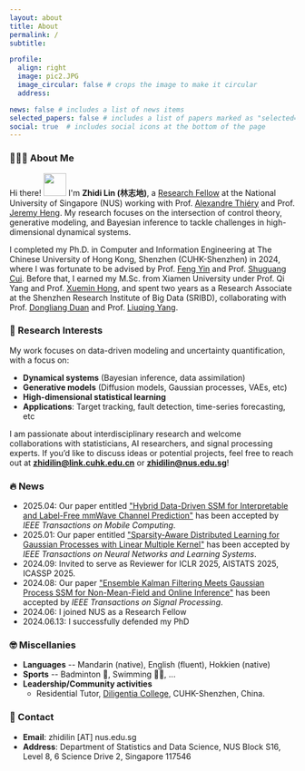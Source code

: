 ```yaml
---
layout: about
title: About
permalink: /
subtitle:

profile:
  align: right
  image: pic2.JPG
  image_circular: false # crops the image to make it circular
  address:

news: false # includes a list of news items
selected_papers: false # includes a list of papers marked as "selected={true}"
social: true  # includes social icons at the bottom of the page
---
```


### 👨🏻‍🎓 About Me  
Hi there! <img src="https://media.giphy.com/media/hvRJCLFzcasrR4ia7z/giphy.gif" width="40px"> I'm **Zhidi Lin (林志地)**, a [Research Fellow](<https://www.stat.nus.edu.sg/people/research-fellow-assistant/>) at the National University of Singapore (NUS) working with Prof. [Alexandre Thiéry](https://alexxthiery.github.io/) and Prof. [Jeremy Heng](https://sites.google.com/view/jeremyheng/). My research focuses on the intersection of control theory, generative modeling, and Bayesian inference to tackle challenges in high-dimensional dynamical systems.

I completed my Ph.D. in Computer and Information Engineering at The Chinese University of Hong Kong, Shenzhen (CUHK-Shenzhen) in 2024, where I was fortunate to be advised by Prof. [Feng Yin](https://blsp-group.github.io/) and Prof. [Shuguang Cui](https://scholar.google.com/citations?user=1o_qvR0AAAAJ&hl=en&oi=ao). Before that, I earned my M.Sc.  from Xiamen University under Prof. Qi Yang and Prof. [Xuemin Hong](https://www.researchgate.net/profile/Xuemin-Hong), and spent two years as a Research Associate at the Shenzhen Research Institute of Big Data (SRIBD), collaborating with Prof. [Dongliang Duan](https://scholar.google.com/citations?user=OEDs9p8AAAAJ&hl=en) and Prof. [Liuqing Yang](https://scholar.google.com/citations?user=dmOGdOYAAAAJ&hl=en).  

### 📝 Research Interests  
My work focuses on data-driven modeling and uncertainty quantification, with a focus on: 
- **Dynamical systems** (Bayesian inference, data assimilation)  
- **Generative models** (Diffusion models, Gaussian processes, VAEs, etc)  
- **High-dimensional statistical learning** 
- **Applications**: Target tracking, fault detection, time-series forecasting, etc

I am passionate about interdisciplinary research and welcome collaborations with statisticians, AI researchers, and signal processing experts. If you’d like to discuss ideas or potential projects, feel free to reach out at **<a href="mailto:zhidilin@link.cuhk.edu.cn">zhidilin@link.cuhk.edu.cn</a>** or **<a href="mailto:zhidilin@nus.edu.sg">zhidilin@nus.edu.sg</a>**! 

### 🔥 News
- 2025.04: Our paper entitled ["Hybrid Data-Driven SSM for Interpretable and Label-Free mmWave Channel Prediction"](https://arxiv.org/abs/2411.11576) has been accepted by _IEEE Transactions on Mobile Computing_.
- 2025.01: Our paper entitled ["Sparsity-Aware Distributed Learning for Gaussian Processes with Linear Multiple Kernel"](https://ieeexplore.ieee.org/abstract/document/10856719) has been accepted by _IEEE Transactions on Neural Networks and Learning Systems_.
- 2024.09: Invited to serve as Reviewer for ICLR 2025, AISTATS 2025, ICASSP 2025.
- 2024.08: Our paper ["Ensemble Kalman Filtering Meets Gaussian Process SSM for Non-Mean-Field and Online Inference"](https://doi.org/10.1109/TSP.2024.3448291) has been accepted by _IEEE Transactions on Signal Processing_.
- 2024.06: I joined NUS as a Research Fellow
- 2024.06.13: I successfully defended my PhD

  

### 🤓 Miscellanies
- <b>Languages</b> -- Mandarin (native), English (fluent), Hokkien (native)  
- <b>Sports</b> -- Badminton 🏸, Swimming 🏊‍♂️, ... 
- <b>Leadership/Community activities</b>  
  * Residential Tutor, [Diligentia College](https://diligentia.cuhk.edu.cn/en/teacher-search?keywords=&alphabet=All&category=All&academic=All&class_type=All&tag=All&floor=All&page=2), CUHK-Shenzhen, China.


### 📧 Contact
- **Email**: zhidilin [AT] nus.edu.sg
- **Address**: Department of Statistics and Data Science, NUS Block S16, Level 8, 6 Science Drive 2, Singapore 117546

<script type='text/javascript' id='clustrmaps' src='//cdn.clustrmaps.com/map_v2.js?cl=ffffff&w=500&t=tt&d=vH8fQRnhHz5RJKfd1EBio7_0GPYts_KeV8P-I3keHSY'></script>

